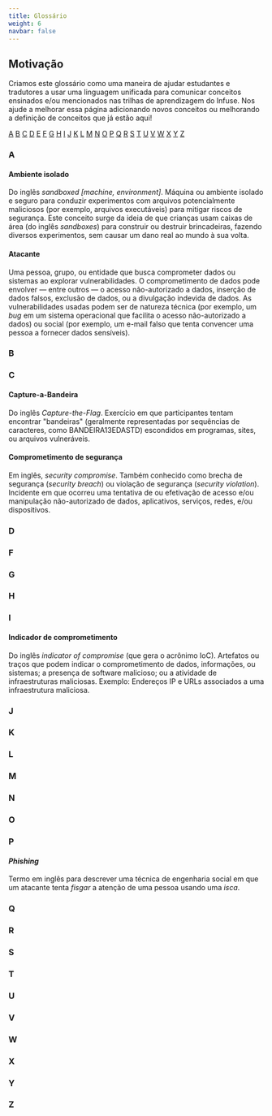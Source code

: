 ```yaml
---
title: Glossário
weight: 6
navbar: false
---
```


## Motivação

Criamos este glossário como uma maneira de ajudar estudantes e tradutores a usar uma linguagem unificada para comunicar conceitos ensinados e/ou mencionados nas trilhas de aprendizagem do Infuse. Nos ajude a melhorar essa página adicionando novos conceitos ou melhorando a definição de conceitos que já estão aqui!

[A](#a) [B](#b) [C](#c) [D](#d) [E](#e) [F](#f) [G](#g) [H](#h) [I](#i) [J](#j) [K](#k) [L](#l) [M](#m) [N](#n) [O](#o) [P](#p) [Q](#q) [R](#r) [S](#s) [T](#t) [U](#u) [V](#v) [W](#w) [X](#x) [Y](#y) [Z](#z)

### A

#### Ambiente isolado 

Do inglês *sandboxed [machine, environment]*. Máquina ou ambiente isolado e seguro para conduzir experimentos com arquivos potencialmente maliciosos (por exemplo, arquivos executáveis) para mitigar riscos de segurança. Este conceito surge da ideia de que crianças usam caixas de área (do inglês *sandboxes*) para construir ou destruir brincadeiras, fazendo diversos experimentos, sem causar um dano real ao mundo à sua volta.

#### Atacante

Uma pessoa, grupo, ou entidade que busca comprometer dados ou sistemas ao explorar vulnerabilidades. O comprometimento de dados pode envolver — entre outros — o acesso não-autorizado a dados, inserção de dados falsos, exclusão de dados, ou a divulgação indevida de dados. As vulnerabilidades usadas podem ser de natureza técnica (por exemplo, um *bug* em um sistema operacional que facilita o acesso não-autorizado a dados) ou social (por exemplo, um e-mail falso que tenta convencer uma pessoa a fornecer dados sensíveis).

### B

### C

#### Capture-a-Bandeira

Do inglês *Capture-the-Flag*. Exercício em que participantes tentam encontrar "bandeiras" (geralmente representadas por sequências de caracteres, como BANDEIRA13EDASTD) escondidos em programas, sites, ou arquivos vulneráveis.

#### Comprometimento de segurança

Em inglês, _security compromise_. Também conhecido como brecha de segurança (_security breach_) ou violação de segurança (_security violation_). Incidente em que ocorreu uma tentativa de ou efetivação de acesso e/ou manipulação não-autorizado de dados, aplicativos, serviços, redes, e/ou dispositivos.

### D

### F

### G

### H

### I

#### Indicador de comprometimento

Do inglês _indicator of compromise_ (que gera o acrônimo IoC). Artefatos ou traços que podem indicar o comprometimento de dados, informações, ou sistemas; a presença de software malicioso; ou a atividade de infraestruturas maliciosas. Exemplo: Endereços IP e URLs associados a uma infraestrutura maliciosa.

### J

### K

### L

### M

### N

### O

### P

#### *Phishing*

Termo em inglês para descrever uma técnica de engenharia social em que um atacante tenta *fisgar* a atenção de uma pessoa usando uma *isca*.

### Q

### R

### S

### T

### U

### V

### W

### X

### Y

### Z